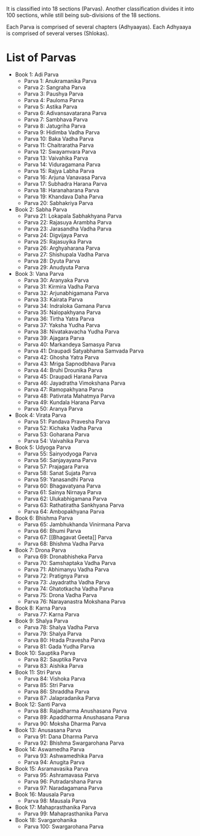 It is classified into 18 sections (Parvas).
Another classification divides it into 100 sections, while still being sub-divisions of the 18 sections.

Each Parva is comprised of several chapters (Adhyaayas).
Each Adhyaaya is comprised of several verses (Shlokas).
# List of Parvas

 - Book 1: Adi Parva 
	- Parva 1: Anukramanika Parva
	- Parva 2: Sangraha Parva
	- Parva 3: Paushya Parva
	- Parva 4: Pauloma Parva
	- Parva 5: Astika Parva
	- Parva 6: Adivansavatarana Parva
	- Parva 7: Sambhava Parva
	- Parva 8: Jatugriha Parva
	- Parva 9: Hidimba Vadha Parva
	- Parva 10: Baka Vadha Parva
	- Parva 11: Chaitraratha Parva
	- Parva 12: Swayamvara Parva
	- Parva 13: Vaivahika Parva
	- Parva 14: Viduragamana Parva
	- Parva 15: Rajya Labha Parva
	- Parva 16: Arjuna Vanavasa Parva
	- Parva 17: Subhadra Harana Parva
	- Parva 18: Haranaharana Parva
	- Parva 19: Khandava Daha Parva
	- Parva 20: Sabhakriya Parva
 - Book 2: Sabha Parva
	- Parva 21: Lokapala Sabhakhyana Parva
	- Parva 22: Rajasuya Arambha Parva
	- Parva 23: Jarasandha Vadha Parva
	- Parva 24: Digvijaya Parva
	- Parva 25: Rajasuyika Parva
	- Parva 26: Arghyaharana Parva
	- Parva 27: Shishupala Vadha Parva
	- Parva 28: Dyuta Parva
	- Parva 29: Anudyuta Parva
 - Book 3: Vana Parva 
	- Parva 30: Aranyaka Parva
	- Parva 31: Kirmira Vadha Parva
	- Parva 32: Arjunabhigamana Parva
	- Parva 33: Kairata Parva
	- Parva 34: Indraloka Gamana Parva
	- Parva 35: Nalopakhyana Parva
	- Parva 36: Tirtha Yatra Parva
	- Parva 37: Yaksha Yudha Parva
	- Parva 38: Nivatakavacha Yudha Parva
	- Parva 39: Ajagara Parva
	- Parva 40: Markandeya Samasya Parva
	- Parva 41: Draupadi Satyabhama Samvada Parva
	- Parva 42: Ghosha Yatra Parva
	- Parva 43: Mriga Sapnodbhava Parva
	- Parva 44: Bruhi Drounika Parva
	- Parva 45: Draupadi Harana Parva
	- Parva 46: Jayadratha Vimokshana Parva
	- Parva 47: Ramopakhyana Parva
	- Parva 48: Pativrata Mahatmya Parva
	- Parva 49: Kundala Harana Parva
	- Parva 50: Aranya Parva
 - Book 4: Virata Parva 
	- Parva 51: Pandava Pravesha Parva
	- Parva 52: Kichaka Vadha Parva
	- Parva 53: Goharana Parva
	- Parva 54: Vaivahika Parva
 - Book 5: Udyoga Parva 
	- Parva 55: Sainyodyoga Parva
	- Parva 56: Sanjayayana Parva
	- Parva 57: Prajagara Parva
	- Parva 58: Sanat Sujata Parva
	- Parva 59: Yanasandhi Parva
	- Parva 60: Bhagavatyana Parva
	- Parva 61: Sainya Nirnaya Parva
	- Parva 62: Ulukabhigamana Parva
	- Parva 63: Rathatiratha Sankhyana Parva
	- Parva 64: Ambopakhyana Parva
 - Book 6: Bhishma Parva 
	- Parva 65: Jambhukhanda Vinirmana Parva
	- Parva 66: Bhumi Parva
	- Parva 67: [[Bhagavat Geeta]] Parva
	- Parva 68: Bhishma Vadha Parva
 - Book 7: Drona Parva 
	- Parva 69: Dronabhisheka Parva
	- Parva 70: Samshaptaka Vadha Parva
	- Parva 71: Abhimanyu Vadha Parva
	- Parva 72: Pratignya Parva
	- Parva 73: Jayadratha Vadha Parva
	- Parva 74: Ghatotkacha Vadha Parva
	- Parva 75: Drona Vadha Parva
	- Parva 76: Narayanastra Mokshana Parva
 - Book 8: Karna Parva 
	- Parva 77: Karna Parva
 - Book 9: Shalya Parva 
	- Parva 78: Shalya Vadha Parva
	- Parva 79: Shalya Parva
	- Parva 80: Hrada Pravesha Parva
	- Parva 81: Gada Yudha Parva
 - Book 10: Sauptika Parva 
	- Parva 82: Sauptika Parva
	- Parva 83: Aishika Parva
 - Book 11: Stri Parva 
	- Parva 84: Vishoka Parva
	- Parva 85: Stri Parva
	- Parva 86: Shraddha Parva
	- Parva 87: Jalapradanika Parva
 - Book 12: Santi Parva 
	- Parva 88: Rajadharma Anushasana Parva
	- Parva 89: Apaddharma Anushasana Parva
	- Parva 90: Moksha Dharma Parva
 - Book 13: Anusasana Parva 
	- Parva 91: Dana Dharma Parva
	- Parva 92: Bhishma Swargarohana Parva
 - Book 14: Aswamedha Parva 
	- Parva 93: Ashwamedhika Parva
	- Parva 94: Anugita Parva
 - Book 15: Asramavasika Parva 
	- Parva 95: Ashramavasa Parva
	- Parva 96: Putradarshana Parva
	- Parva 97: Naradagamana Parva
 - Book 16: Mausala Parva 
	- Parva 98: Mausala Parva
 - Book 17: Mahaprasthanika Parva 
	- Parva 99: Mahaprasthanika Parva
 - Book 18: Svargarohanika 
	- Parva 100: Swargarohana Parva